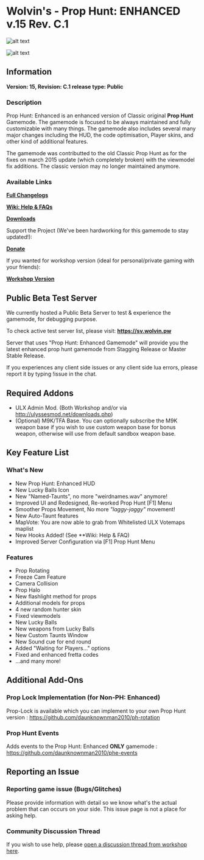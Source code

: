 # Wolvin's - Prop Hunt: ENHANCED v.15 Rev. C.1

![alt text](https://sv.wolvin.pw/Public/phe-logo.png "Prop Hunt: Enhanced v.15")

![alt text](https://sv.wolvin.pw/Public/phe-prophunt_main.jpg "Prop Hunt: Enhanced v.15 New Main Menu")

## Information
**Version: 15, Revision: C.1 release type: Public**

### Description
Prop Hunt: Enhanced is an enhanced version of Classic original **Prop Hunt** Gamemode. The gamemode is focused to be always maintained and fully customizable with many things.
The gamemode also includes several many major changes including the HUD, the code optimisation, Player skins, and other kind of additional features.

The gamemode was contributted to the old Classic Prop Hunt as for the fixes on march 2015 update (which completely broken) with the viewmodel fix additions. The classic version may no longer
maintained anymore.

### Available Links
[**Full Changelogs**](https://project.wolvindra.net/phe/new/?go=changelog)

[**Wiki: Help & FAQs**](https://project.wolvindra.net/phe/new/?go=phe_faq)

[**Downloads**](https://project.wolvindra.net/phe/new/?go=downloads)

Support the Project (We've been hardworking for this gamemode to stay updated!):

[**Donate**](https://project.wolvindra.net/phe/new/?go=donate)

If you wanted for workshop version (ideal for personal/private gaming with your friends):

[**Workshop Version**](https://steamcommunity.com/sharedfiles/filedetails/?id=417565863)

## Public Beta Test Server
We currently hosted a Public Beta Server to test & experience the gamemode, for debugging purpose.

To check active test server list, please visit: **https://sv.wolvin.pw**

Server that uses "Prop Hunt: Enhanced Gamemode" will provide you the latest enhanced prop hunt gamemode from Stagging Release or Master Stable Release.

If you experiences any client side issues or any client side lua errors, please report it by typing !issue in the chat.

## Required Addons
* ULX Admin Mod. (Both Workshop and/or via http://ulyssesmod.net/downloads.php)
* (Optional) M9K/TFA Base. You can optionally subscribe the M9K weapon base if you wish to use custom weapon base for bonus weapon, otherwise will use from default sandbox weapon base.

## Key Feature List

### What's New
* New Prop Hunt: Enhanced HUD
* New Lucky Balls Icon
* New "Named-Taunts", no more "weirdnames.wav" anymore!
* Improved UI and Redesigned, Re-worked Prop Hunt [F1] Menu
* Smoother Props Movement, No more *"laggy-jaggy"* movement!
* New Auto-Taunt features
* MapVote: You are now able to grab from Whitelisted ULX Votemaps maplist
* New Hooks Added! (See **Wiki: Help & FAQ)
* Improved Server Configuration via [F1] Prop Hunt Menu

### Features
* Prop Rotating
* Freeze Cam Feature
* Camera Collision
* Prop Halo
* New flashlight method for props
* Additional models for props
* 4 new random hunter skin
* Fixed viewmodels
* New Lucky Balls
* New weapons from Lucky Balls
* New Custom Taunts Window
* New Sound cue for end round
* Added "Waiting for Players..." options
* Fixed and enhanced fretta codes
* ...and many more!

## Additional Add-Ons

### Prop Lock Implementation (for Non-PH: Enhanced)
Prop-Lock is available which you can implement to your own Prop Hunt version : https://github.com/daunknownman2010/ph-rotation

### Prop Hunt Events
Adds events to the Prop Hunt: Enhanced **ONLY** gamemode : https://github.com/daunknownman2010/phe-events

## Reporting an Issue

### Reporting game issue (Bugs/Glitches)
Please provide information with detail so we know what's the actual problem that can occurs on your side. This issue page is not a place for asking help.

### Community Discussion Thread
If you wish to use help, please [open a discussion thread from workshop here](http://steamcommunity.com/sharedfiles/filedetails/discussions/417565863).
